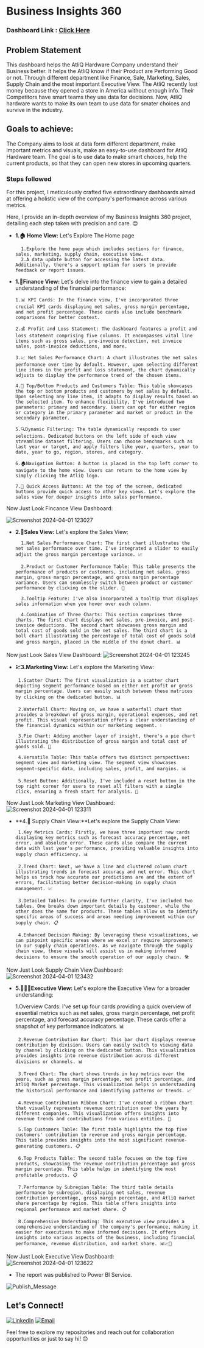 
# Business Insights 360

### Dashboard Link : [Click Here](https://app.powerbi.com/view?r=eyJrIjoiZjU0ZDQ2MzgtMGY2ZC00MWJlLWFjYjYtODcyYTNlNzEzZTZjIiwidCI6ImM2ZTU0OWIzLTVmNDUtNDAzMi1hYWU5LWQ0MjQ0ZGM1YjJjNCJ9)
## Problem Statement

This dashboard helps the AtliQ Hardware Company understand their Business better. It helps the AtliQ know if their Product are Performing Good or not. Through different department like Finance, Sale, Marketing, Sales, Supply Chain and the most important Executive View. 
The AtliQ recently lost money because they opened a store in America without enough info. Their Competitors have smart teams they use data for decisions. Now, AtliQ hardware wants to make its own team to use data for smater choices and survive in the industry.

## Goals to achieve:

The Company aims to look at data form different department, make important metrics and visuals, make an easy-to-use dashboard for AtliQ Hardware team. The goal is to use data to make smart choices, help the current products, so that they can open new stores in upcoming quarters.


### Steps followed 
For this project, I meticulously crafted five extraordinary dashboards aimed at offering a holistic view of the company's performance across various metrics.

Here, I provide an in-depth overview of my Business Insights 360 project, detailing each step taken with precision and care. 😊

- **1.🏠 Home View:** Let's Explore The Home page

        1.Explore the home page which includes sections for finance, sales, marketing, supply chain, executive view.
        2.A data update button for accessing the latest data. Additionally, there's a support option for users to provide feedback or report issues.


- **1.💼Finance View:** Let's delve into the finance view to gain a detailed understanding of the financial performance:

      1.📊 KPI Cards: In the finance view, I've incorporated three crucial KPI cards displaying net sales, gross margin percentage, and net profit percentage. These cards also include benchmark comparisons for better context.

      2.💰 Profit and Loss Statement: The dashboard features a profit and loss statement comprising five columns. It encompasses vital line items such as gross sales, pre-invoice detection, net invoice sales, post-invoice deductions, and more.

      3.📈 Net Sales Performance Chart: A chart illustrates the net sales performance over time by default. However, upon selecting different line items in the profit and loss statement, the chart dynamically adjusts to display the performance trend of the chosen items.

      4.🛒 Top/Bottom Products and Customers Table: This table showcases the top or bottom products and customers by net sales by default. Upon selecting any line item, it adapts to display results based on the selected item. To enhance flexibility, I've introduced two parameters: primary and secondary. Users can opt for either region or category in the primary parameter and market or product in the secondary parameter.

      5.🔍Dynamic Filtering: The table dynamically responds to user selections. Dedicated buttons on the left side of each view streamline dataset filtering. Users can choose benchmarks such as last year or target, and apply filters like year, quarters, year to date, year to go, region, stores, and category.

      6.🏠Navigation Button: A button is placed in the top left corner to navigate to the home view. Users can return to the home view by simply clicking the AtliQ logo.

      7.🚀 Quick Access Buttons: At the top of the screen, dedicated buttons provide quick access to other key views. Let's explore the sales view for deeper insights into sales performance.



Now Just Look Fincance View Dashboard:

![Screenshot 2024-04-01 123027](https://github.com/rishikumar-sudo/Business-Insights-360/blob/main/Finance.jpg)




- **2.📣Sales View:** Let's explore the Sales View:

        1.Net Sales Performance Chart: The first chart illustrates the net sales performance over time. I've integrated a slider to easily adjust the gross margin percentage variance. 📈

        2.Product or Customer Performance Table: This table presents the performance of products or customers, including net sales, gross margin, gross margin percentage, and gross margin percentage variance. Users can seamlessly switch between product or customer performance by clicking on the slider. 🛒

        3.Tooltip Feature: I've also incorporated a tooltip that displays sales information when you hover over each column. 

        4.Combination of Three Charts: This section comprises three charts. The first chart displays net sales, pre-invoice, and post-invoice deductions. The second chart showcases gross margin and total cost of goods sold in the net sales. The third chart is a boll chart illustrating the percentage of total cost of goods sold and gross margin, placed in the middle of the donut chart. 📊

Now just Look Sales View Dashboard:
![Screenshot 2024-04-01 123245](https://github.com/rishikumar-sudo/Business-Insights-360/blob/main/sales.jpg)

        
- **💹3.Marketing View:** Let's explore the Marketing View:

       1.Scatter Chart: The first visualization is a scatter chart depicting segment performance based on either net profit or gross margin percentage. Users can easily switch between these matrices by clicking on the dedicated button. 📊

       2.Waterfall Chart: Moving on, we have a waterfall chart that provides a breakdown of gross margin, operational expenses, and net profit. This visual representation offers a clear understanding of the financial dynamics within our marketing segment. 💧

       3.Pie Chart: Adding another layer of insight, there's a pie chart illustrating the distribution of gross margin and total cost of goods sold. 🥧

       4.Versatile Table: This table offers two distinct perspectives: segment view and marketing view. The segment view showcases segment-specific data, including sales, profit, and margins. 📊

       5.Reset Button: Additionally, I've included a reset button in the top right corner for users to reset all filters with a single click, ensuring a fresh start for analysis. 🔁

Now Just Look Marketing View Dashboard:
![Screenshot 2024-04-01 123311](https://github.com/rishikumar-sudo/Business-Insights-360/blob/main/marketing.jpg)


- **4.🚚 Supply Chain View:**Let's explore the Supply Chain View:

       1.Key Metrics Cards: Firstly, we have three important new cards displaying key metrics such as forecast accuracy percentage, net error, and absolute error. These cards also compare the current data with last year's performance, providing valuable insights into supply chain efficiency. 📊

       2.Trend Chart: Next, we have a line and clustered column chart illustrating trends in forecast accuracy and net error. This chart helps us track how accurate our predictions are and the extent of errors, facilitating better decision-making in supply chain management. 📈

       3.Detailed Tables: To provide further clarity, I've included two tables. One breaks down important details by customer, while the other does the same for products. These tables allow us to identify specific areas of success and areas needing improvement within our supply chain. 📋

       4.Enhanced Decision Making: By leveraging these visualizations, we can pinpoint specific areas where we excel or require improvement in our supply chain operations. As we navigate through the supply chain view, these visuals will assist us in making informed decisions to ensure the smooth operation of our supply chain. 🛠️


Now Just Look Supply Chain View Dashboard:
![Screenshot 2024-04-01 123432](https://github.com/rishikumar-sudo/Business-Insights-360/blob/main/supply%20chain.jpg)


- **5.🙅🏼‍♂️Executive View:** Let's explore the Executive View for a broader understanding:

     1.Overview Cards: I've set up four cards providing a quick overview of essential metrics such as net sales, gross margin percentage, net profit percentage, and forecast accuracy percentage. These cards offer a snapshot of key performance indicators. 📊

       2.Revenue Contribution Bar Chart: This bar chart displays revenue contribution by division. Users can easily switch to viewing data by channel by clicking on the dedicated button. This visualization provides insights into revenue distribution across different divisions or channels. 📊

       3.Trend Chart: The chart shows trends in key metrics over the years, such as gross margin percentage, net profit percentage, and AtliQ Market percentage. This visualization helps in understanding the historical performance and identifying patterns or trends. 📈

       4.Revenue Contribution Ribbon Chart: I've created a ribbon chart that visually represents revenue contribution over the years by different companies. This visualization offers insights into revenue trends and contributions from various entities. 🎀

       5.Top Customers Table: The first table highlights the top five customers' contribution to revenue and gross margin percentage. This table provides insights into the most significant revenue-generating customers. 📋

       6.Top Products Table: The second table focuses on the top five products, showcasing the revenue contribution percentage and gross margin percentage. This table helps in identifying the most profitable products. 📋

       7.Performance by Subregion Table: The third table details performance by subregion, displaying net sales, revenue contribution percentage, gross margin percentage, and AtliQ market share percentage by region. This table offers insights into regional performance and market share. 📋

       8.Comprehensive Understanding: This executive view provides a comprehensive understanding of the company's performance, making it easier for executives to make informed decisions. It offers insights into various aspects of the business, including financial performance, revenue distribution, and market share. 📊📈🎯

Now Just Look Executive View Dashboard:
![Screenshot 2024-04-01 123622](https://github.com/rishikumar-sudo/Business-Insights-360/blob/main/exu.jpg)



 - The report was  published to Power BI Service.
 
 
![Publish_Message](https://github.com/rishikumar-sudo/Business-Insights-360/blob/main/Screenshot%202024-04-12%20190905.jpg)



## Let's Connect!

[![LinkedIn](https://img.shields.io/badge/-LinkedIn-0077B5?style=flat-square&logo=linkedin&logoColor=white)](https://www.linkedin.com/in/rishi-yadav/)
[![Email](https://img.shields.io/badge/-Email-D14836?style=flat-square&logo=gmail&logoColor=white)](mailto:rishikumar.rk099@gmail.com)

Feel free to explore my repositories and reach out for collaboration opportunities or just to say hi! 😊
